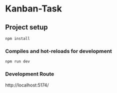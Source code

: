 # Kanban-Task

## Project setup
```
npm install
```

### Compiles and hot-reloads for development
```
npm run dev
```

### Development Route
http://localhost:5174/
